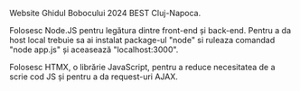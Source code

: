 Website Ghidul Bobocului 2024 BEST Cluj-Napoca.

Folosesc Node.JS pentru legătura dintre front-end și back-end.
Pentru a da host local trebuie sa ai instalat package-ul "node" si ruleaza comandad "node app.js" și aceasează "localhost:3000".

Folosesc HTMX, o librărie JavaScript, pentru a reduce necesitatea de a scrie cod JS și pentru a da request-uri AJAX.
